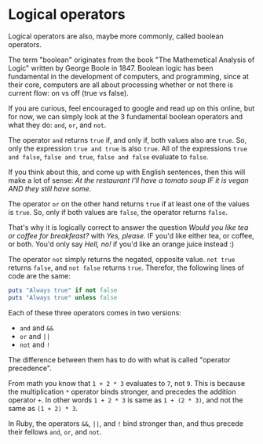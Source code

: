 # Logical operators

Logical operators are also, maybe more commonly, called boolean operators.

The term "boolean" originates from the book "The Mathemetical Analysis of
Logic" written by George Boole in 1847. Boolean logic has been fundamental in
the development of computers, and programming, since at their core, computers
are all about processing whether or not there is current flow: on vs off
(true vs false).

If you are curious, feel encouraged to google and read up on this online, but
for now, we can simply look at the 3 fundamental boolean operators and
what they do: `and`, `or`, and `not`.

The operator `and` returns `true` if, and only if, both values also are `true`.
So, only the expression `true and true` is also `true`. All of the expressions
`true and false`, `false and true`, `false and false` evaluate to `false`.

If you think about this, and come up with English sentences, then this will
make a lot of sense: *At the restaurant I'll have a tomato soup IF it is vegan
AND they still have some.*

The operator `or` on the other hand returns `true` if at least one of the
values is `true`. So, only if both values are `false`, the operator returns
`false`.

That's why it is logically correct to answer the question *Would you like tea
or coffee for breakfeast?* with *Yes, please.* IF you'd like either tea, or
coffee, or both. You'd only say *Hell, no!* if you'd like an orange juice
instead :)

The operator `not` simply returns the negated, opposite value. `not true`
returns `false`, and `not false` returns `true`. Therefor, the following
lines of code are the same:

```ruby
puts "Always true" if not false
puts "Always true" unless false
```

Each of these three operators comes in two versions:

* `and` and `&&`
* `or` and `||`
* `not` and `!`

The difference between them has to do with what is called "operator precedence".

From math you know that `1 + 2 * 3` evaluates to `7`, not `9`. This is
because the multiplication `*` operator binds stronger, and precedes the
addition operator `+`. In other words `1 + 2 * 3` is same as `1 + (2 * 3)`, and
not the same as `(1 + 2) * 3`.

In Ruby, the operators `&&`, `||`, and `!` bind stronger than, and thus precede
their fellows `and`, `or`, and `not`.
